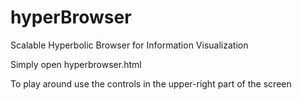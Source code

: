 hyperBrowser
============

Scalable Hyperbolic Browser for Information Visualization

Simply open hyperbrowser.html

To play around use the controls in the upper-right part of the screen
